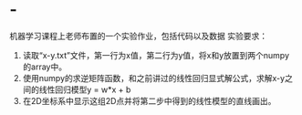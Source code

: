 # -
机器学习课程上老师布置的一个实验作业，包括代码以及数据
实验要求：
1. 读取“x-y.txt”文件，第一行为x值，第二行为y值，将x和y放置到两个numpy的array中。
2. 使用numpy的求逆矩阵函数，和之前讲过的线性回归显式解公式，求解x-y之间的线性回归模型y = w*x + b
3. 在2D坐标系中显示这组2D点并将第二步中得到的线性模型的直线画出。
